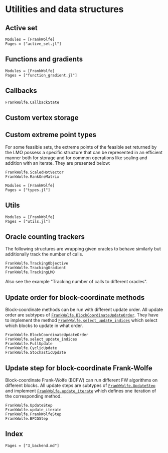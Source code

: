 # Utilities and data structures

## Active set

```@autodocs
Modules = [FrankWolfe]
Pages = ["active_set.jl"]
```

## Functions and gradients

```@autodocs
Modules = [FrankWolfe]
Pages = ["function_gradient.jl"]
```

## Callbacks

```@docs
FrankWolfe.CallbackState
```

## Custom vertex storage

## Custom extreme point types

For some feasible sets, the extreme points of the feasible set returned by
the LMO possess a specific structure that can be represented in an efficient
manner both for storage and for common operations like scaling and addition with an iterate. They are presented below:

```@docs
FrankWolfe.ScaledHotVector
FrankWolfe.RankOneMatrix
```

```@autodocs
Modules = [FrankWolfe]
Pages = ["types.jl"]
```

## Utils

```@autodocs
Modules = [FrankWolfe]
Pages = ["utils.jl"]
```

## Oracle counting trackers

The following structures are wrapping given oracles to behave similarly but additionally track the number of calls.

```@docs
FrankWolfe.TrackingObjective
FrankWolfe.TrackingGradient
FrankWolfe.TrackingLMO
```

Also see the example "Tracking number of calls to different oracles".

## Update order for block-coordinate methods

Block-coordinate methods can be run with different update order. All update order are subtypes of [`FrankWolfe.BlockCoordinateUpdateOrder`](@ref). They have to implement the method [`FrankWolfe.select_update_indices`](@ref) which select which blocks to update in what order.

```@docs
FrankWolfe.BlockCoordinateUpdateOrder
FrankWolfe.select_update_indices
FrankWolfe.FullUpdate
FrankWolfe.CyclicUpdate
FrankWolfe.StochasticUpdate
```

## Update step for block-coordinate Frank-Wolfe

Block-coordinate Frank-Wolfe (BCFW) can run different FW algorithms on different blocks. All update steps are subtypes of [`FrankWolfe.UpdateStep`](@ref) and implement [`FrankWolfe.update_iterate`](@ref) which defines one iteration of the corresponding method.

```@docs
FrankWolfe.UpdateStep
FrankWolfe.update_iterate
FrankWolfe.FrankWolfeStep
FrankWolfe.BPCGStep
```

## Index

```@index
Pages = ["3_backend.md"]
```
